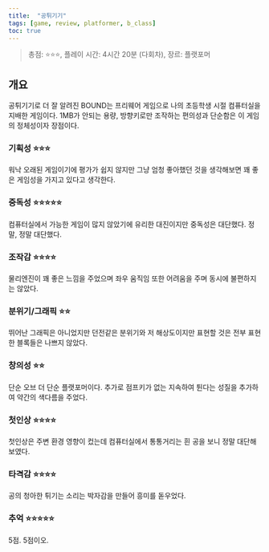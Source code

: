 ```yaml
---
title:  "공튀기기"
tags: [game, review, platformer, b_class]
toc: true
---
```


> 총점: ⭐⭐⭐, 플레이 시간: 4시간 20분 (다회차), 장르: 플랫포머

## 개요

공튀기기로 더 잘 알려진 BOUND는 프리웨어 게임으로 나의 초등학생 시절 컴퓨터실을  지배한 게임이다. 1MB가 안되는 용량, 방향키로만 조작하는 편의성과 단순함은 이 게임의 정체성이자 장점이다.

### 기획성 ⭐⭐⭐

워낙 오래된 게임이기에 평가가 쉽지 않지만 그냥 엄청 좋아했던 것을  생각해보면 꽤 좋은 게임성을 가지고 있다고 생각한다.

### 중독성 ⭐⭐⭐⭐⭐

컴퓨터실에서 가능한 게임이 많지 않았기에 유리한 대진이지만 중독성은 대단했다. 정말, 정말 대단했다.

### 조작감 ⭐⭐⭐⭐

물리엔진이 꽤 좋은 느낌을 주었으며 좌우 움직임 또한 어려움을 주며 동시에 불편하지는 않았다.

### 분위기/그래픽 ⭐⭐

뛰어난 그래픽은 아니었지만 던전같은 분위기와 저 해상도이지만 표현할 것은 전부 표현한 블록들은 나쁘지 않았다.

### 창의성 ⭐⭐

단순 오브 더 단순 플랫포머이다. 추가로 점프키가 없는 지속하여 튄다는 성질을 추가하여 약간의 색다름을 주었다. 

### 첫인상 ⭐⭐⭐⭐

첫인상은 주변 환경 영향이 컸는데 컴퓨터실에서 통통거리는 흰 공을 보니 정말 대단해 보였다.

### 타격감 ⭐⭐⭐⭐

공의 청아한 튀기는 소리는 박자감을 만들어 흥미를 돋우었다.

### 추억 ⭐⭐⭐⭐⭐

5점. 5점이오.
